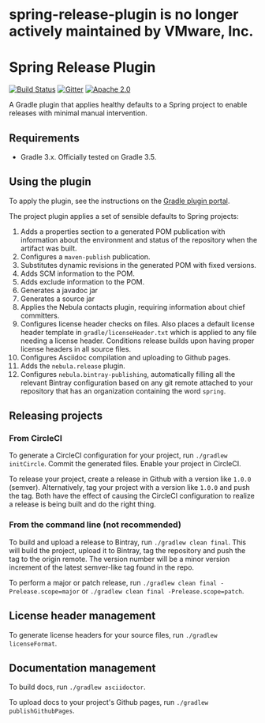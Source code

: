 # spring-release-plugin is no longer actively maintained by VMware, Inc.

# Spring Release Plugin

[![Build Status](https://circleci.com/gh/spring-gradle-plugins/spring-release-plugin.svg?style=svg)](https://circleci.com/gh/spring-gradle-plugins/spring-release-plugin)
[![Gitter](https://badges.gitter.im/Join%20Chat.svg)](https://gitter.im/spring-gradle-plugins/spring-release-plugin?utm_source=badge&utm_medium=badge&utm_campaign=pr-badge)
[![Apache 2.0](https://img.shields.io/github/license/spring-gradle-plugins/spring-release-plugin.svg)](http://www.apache.org/licenses/LICENSE-2.0)

A Gradle plugin that applies healthy defaults to a Spring project to enable
releases with minimal manual intervention.

## Requirements

 - Gradle 3.x. Officially tested on Gradle 3.5.

## Using the plugin

To apply the plugin, see the instructions on the [Gradle plugin portal](https://plugins.gradle.org/plugin/io.spring.release).

The project plugin applies a set of sensible defaults to Spring projects:

1. Adds a properties section to a generated POM publication with information about the
environment and status of the repository when the artifact was built.
2. Configures a `maven-publish` publication.
3. Substitutes dynamic revisions in the generated POM with fixed versions.
4. Adds SCM information to the POM.
5. Adds exclude information to the POM.
6. Generates a javadoc jar
7. Generates a source jar
8. Applies the Nebula contacts plugin, requiring information about chief committers.
9. Configures license header checks on files. Also places a default license header template
in `gradle/licenseHeader.txt` which is applied to any file needing a license header. Conditions
release builds upon having proper license headers in all source files.
10. Configures Asciidoc compilation and uploading to Github pages.
11. Adds the `nebula.release` plugin.
12. Configures `nebula.bintray-publishing`, automatically filling all the relevant Bintray configuration
based on any git remote attached to your repository that has an organization containing the word `spring`.

## Releasing projects

### From CircleCI

To generate a CircleCI configuration for your project, run `./gradlew initCircle`. Commit the generated files. Enable
your project in CircleCI.

To release your project, create a release in Github with a version like `1.0.0` (semver). Alternatively,
tag your project with a version like `1.0.0` and push the tag. Both have the effect of causing the CircleCI configuration
to realize a release is being built and do the right thing.

### From the command line (not recommended)

To build and upload a release to Bintray, run `./gradlew clean final`. This will build the project, upload it to
Bintray, tag the repository and push the tag to the origin remote. The version number will be a minor version increment
of the latest semver-like tag found in the repo.

To perform a major or patch release, run `./gradlew clean final -Prelease.scope=major` or `./gradlew clean final -Prelease.scope=patch`.

## License header management

To generate license headers for your source files, run `./gradlew licenseFormat`.

## Documentation management

To build docs, run `./gradlew asciidoctor`.

To upload docs to your project's Github pages, run `./gradlew publishGithubPages`.
